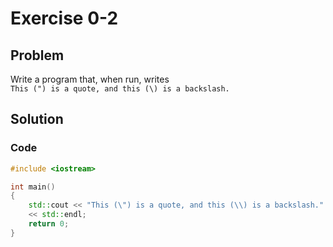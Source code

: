 # Exercise 0-2

## Problem
Write a program that, when run, writes  
`This (") is a quote, and this (\) is a backslash.`

## Solution

### Code
```Cpp
#include <iostream>

int main()
{
	std::cout << "This (\") is a quote, and this (\\) is a backslash." 
	<< std::endl;
	return 0;
}
```
